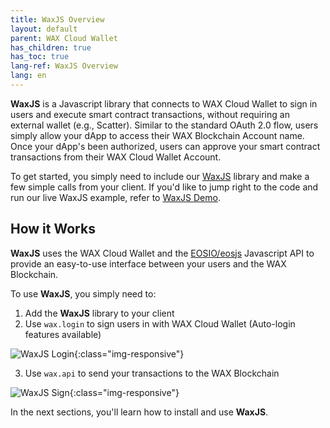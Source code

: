 ```yaml
---
title: WaxJS Overview
layout: default
parent: WAX Cloud Wallet
has_children: true
has_toc: true
lang-ref: WaxJS Overview
lang: en
---
```


**WaxJS** is a Javascript library that connects to WAX Cloud Wallet to sign in users and execute smart contract transactions, without requiring an external wallet (e.g., Scatter). Similar to the standard OAuth 2.0 flow, users simply allow your dApp to access their WAX Blockchain Account name. Once your dApp's been authorized, users can approve your smart contract transactions from their WAX Cloud Wallet Account.

To get started, you simply need to include our [WaxJS](https://github.com/worldwide-asset-exchange/waxjs) library and make a few simple calls from your client. If you'd like to jump right to the code and run our live WaxJS example, refer to [WaxJS Demo](/docs/en/wax-cloud-wallet/waxjs/waxjs_demo).
## How it Works

**WaxJS** uses the WAX Cloud Wallet and the [EOSIO/eosjs](https://github.com/EOSIO/eosjs)  Javascript API to provide an easy-to-use interface between your users and the WAX Blockchain.

To use **WaxJS**, you simply need to:

1. Add the **WaxJS** library to your client
2. Use `wax.login` to sign users in with WAX Cloud Wallet (Auto-login features available)

![WaxJS Login](/assets/img/waxjs_login.png){:class="img-responsive"}

3. Use `wax.api` to send your transactions to the WAX Blockchain

![WaxJS Sign](/assets/img/waxjs_sign.png){:class="img-responsive"}

In the next sections, you'll learn how to install and use **WaxJS**.
